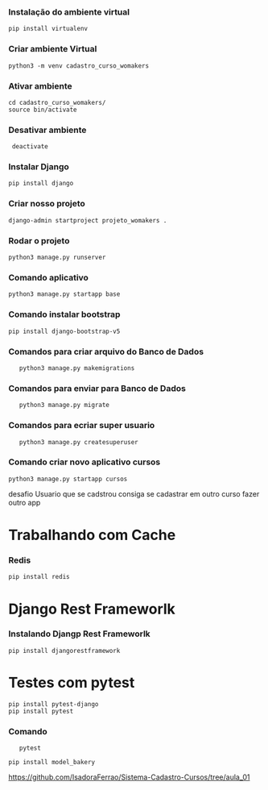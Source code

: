  ### Instalação do ambiente virtual
 ```
 pip install virtualenv

 ```

### Criar ambiente Virtual

```
python3 -m venv cadastro_curso_womakers

```

### Ativar ambiente 
```
cd cadastro_curso_womakers/
source bin/activate

```

### Desativar ambiente 
```
 deactivate
```

### Instalar Django

```
pip install django

```

### Criar nosso projeto
```
django-admin startproject projeto_womakers .

```
### Rodar o projeto
```
python3 manage.py runserver

```
### Comando aplicativo
```
python3 manage.py startapp base

```


### Comando instalar bootstrap
``` 
pip install django-bootstrap-v5

```


### Comandos para criar arquivo do Banco de Dados
 ```
    python3 manage.py makemigrations
 ```

### Comandos para enviar para  Banco de Dados
 ```
    python3 manage.py migrate
 ```

### Comandos para ecriar super usuario
 ```
    python3 manage.py createsuperuser
 ```
### Comando criar novo aplicativo cursos
```
python3 manage.py startapp cursos

```

desafio
Usuario que se cadstrou consiga se cadastrar em outro curso 
fazer outro app


# Trabalhando com Cache
### Redis

```
pip install redis

```
# Django Rest Frameworlk
### Instalando Djangp Rest Frameworlk
```
pip install djangorestframework

```

# Testes com pytest

```
pip install pytest-django
pip install pytest

```

### Comando
```
   pytest

```
```
pip install model_bakery

```

https://github.com/IsadoraFerrao/Sistema-Cadastro-Cursos/tree/aula_01
